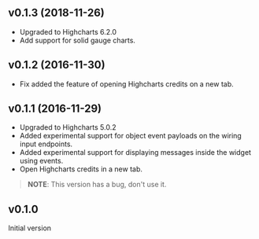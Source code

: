 ## v0.1.3 (2018-11-26)

- Upgraded to Highcharts 6.2.0
- Add support for solid gauge charts.

## v0.1.2 (2016-11-30)

- Fix added the feature of opening Highcharts credits on a new tab.

## v0.1.1 (2016-11-29)

- Upgraded to Highcharts 5.0.2
- Added experimental support for object event payloads on the wiring input
 endpoints.
- Added experimental support for displaying messages inside the widget using
 events.
- Open Highcharts credits in a new tab.

> **NOTE**: This version has a bug, don't use it.

## v0.1.0

Initial version
